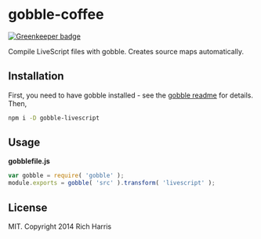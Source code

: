 # gobble-coffee

[![Greenkeeper badge](https://badges.greenkeeper.io/kristianmandrup/gobble-livescript.svg)](https://greenkeeper.io/)

Compile LiveScript files with gobble. Creates source maps automatically.

## Installation

First, you need to have gobble installed - see the [gobble readme](https://github.com/gobblejs/gobble) for details. Then,

```bash
npm i -D gobble-livescript
```

## Usage

**gobblefile.js**

```js
var gobble = require( 'gobble' );
module.exports = gobble( 'src' ).transform( 'livescript' );
```


## License

MIT. Copyright 2014 Rich Harris
